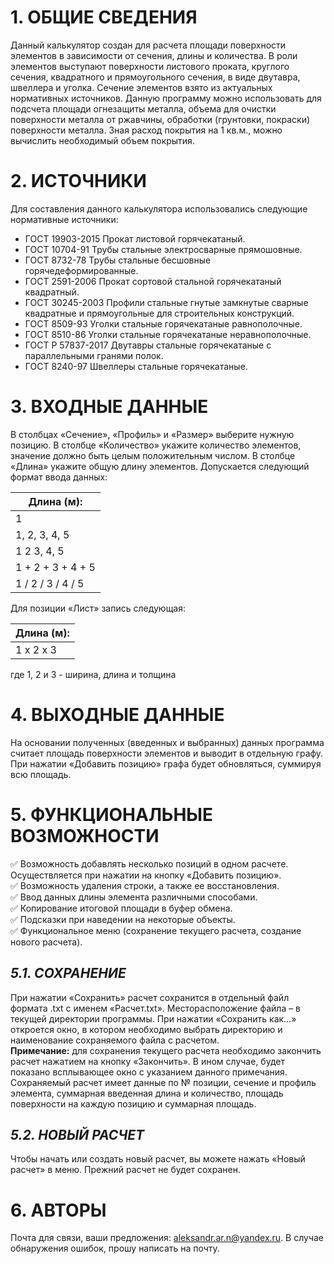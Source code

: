 
# __1. ОБЩИЕ СВЕДЕНИЯ__

Данный калькулятор создан для расчета площади поверхности элементов в зависимости от сечения, длины и количества. В роли элементов выступают поверхности листового проката, круглого сечения, квадратного и прямоугольного сечения, в виде двутавра, швеллера и уголка. Сечение элементов взято из актуальных нормативных источников. Данную программу можно использовать для подсчета площади огнезащиты металла, объема для очистки поверхности металла от ржавчины, обработки (грунтовки, покраски) поверхности металла. Зная расход покрытия на 1 кв.м., можно вычислить необходимый объем покрытия.

# __2. ИСТОЧНИКИ__

Для составления данного калькулятора использовались следующие нормативные источники:
 - ГОСТ 19903-2015 Прокат листовой горячекатаный.
 - ГОСТ 10704-91 Трубы стальные электросварные прямошовные.
 - ГОСТ 8732-78 Трубы стальные бесшовные горячедеформированные.
 - ГОСТ 2591-2006 Прокат сортовой стальной горячекатаный квадратный.
 - ГОСТ 30245-2003 Профили стальные гнутые замкнутые сварные квадратные и прямоугольные для строительных конструкций.
 - ГОСТ 8509-93 Уголки стальные горячекатаные равнополочные.
 - ГОСТ 8510-86 Уголки стальные горячекатаные неравнополочные.
 - ГОСТ Р 57837-2017 Двутавры стальные горячекатаные с параллельными гранями полок.
 - ГОСТ 8240-97 Швеллеры стальные горячекатаные.

# __3. ВХОДНЫЕ ДАННЫЕ__

В столбцах «Сечение», «Профиль» и «Размер» выберите нужную позицию. В столбце «Количество» укажите количество элементов, значение должно быть целым положительным числом. В столбце «Длина» укажите общую длину элементов. Допускается следующий формат ввода данных:

| Длина (м): |
|---------------|
| 1 |
| 1, 2, 3, 4, 5 |
| 1 2 3, 4, 5 |
| 1 + 2 + 3 + 4 + 5 |
| 1 / 2 / 3 / 4 / 5 |

Для позиции «Лист» запись следующая:

| Длина (м): |
|---------------|
| 1 х 2 х 3 |

где 1, 2 и 3 - ширина, длина и толщина

# __4. ВЫХОДНЫЕ ДАННЫЕ__

На основании полученных (введенных и выбранных) данных программа считает площадь поверхности элементов и выводит в отдельную графу. При нажатии «Добавить позицию» графа будет обновляться, суммируя всю площадь.

# __5. ФУНКЦИОНАЛЬНЫЕ ВОЗМОЖНОСТИ__

:white_check_mark: Возможность добавлять несколько позиций в одном расчете. Осуществляется при нажатии на кнопку «Добавить позицию».    
:white_check_mark: Возможность удаления строки, а также ее восстановления.    
:white_check_mark: Ввод данных длины элемента различными способами.    
:white_check_mark: Копирование итоговой площади в буфер обмена.    
:white_check_mark: Подсказки при наведении на некоторые объекты.    
:white_check_mark: Функциональное меню (сохранение текущего расчета, создание нового расчета).    

## ***5.1. СОХРАНЕНИЕ***
При нажатии «Сохранить» расчет сохранится в отдельный файл формата .txt с именем «Расчет.txt». Месторасположение файла – в текущей директории программы. При нажатии «Сохранить как…» откроется окно, в котором необходимо выбрать директорию и наименование сохраняемого файла с расчетом.\
**Примечание:** для сохранения текущего расчета необходимо закончить расчет нажатием на кнопку «Закончить». 
В ином случае, будет показано всплывающее окно с указанием данного примечания. Сохраняемый расчет имеет данные по № позиции, сечение и профиль элемента, суммарная введенная длина и количество, площадь поверхности на каждую позицию и суммарная площадь.

## ***5.2. НОВЫЙ РАСЧЕТ***
Чтобы начать или создать новый расчет, вы можете нажать «Новый расчет» в меню. Прежний расчет не будет сохранен.

# __6. АВТОРЫ__

Почта для связи, ваши предложения: aleksandr.ar.n@yandex.ru.
В случае обнаружения ошибок, прошу написать на почту.